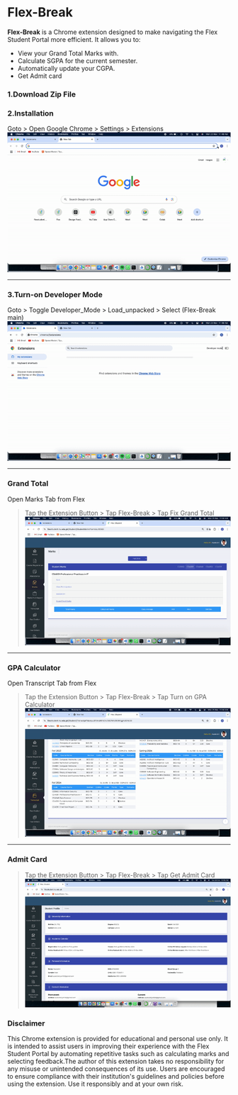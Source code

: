 # Flex-Break

**Flex-Break** is a Chrome extension designed to make navigating the Flex Student Portal more efficient. It allows you to:
- View your Grand Total Marks with.
- Calculate SGPA for the current semester.
- Automatically update your CGPA.
- Get Admit card

### **1.Download Zip File**

### **2.Installation**
Goto > Open Google Chrome > Settings > Extensions
![Installation Demo](Assets/loadEx1.gif)

---

### **3.Turn-on Developer Mode**
Goto > Toggle Developer_Mode > Load_unpacked > Select (Flex-Break main)
![Input Logging Demo](Assets/loadEx2.gif)

---

### **Grand Total**
Open Marks Tab from Flex
> Tap the Extension Button > Tap Flex-Break > Tap Fix Grand Total
![Form Submission Demo](Assets/FixGPA.gif)

---

### **GPA Calculator**
Open Transcript Tab from Flex
> Tap the Extension Button > Tap Flex-Break > Tap Turn on GPA Calculator
![Form Submission Demo](Assets/FixGrandTotal.gif)

---

### **Admit Card**
> Tap the Extension Button > Tap Flex-Break > Tap Get Admit Card
![Form Submission Demo](Assets/AdmitCard.gif)

### **Disclaimer**
This Chrome extension is provided for educational and personal use only. It is intended to assist users in improving their experience with the Flex Student Portal by automating repetitive tasks such as calculating marks and selecting feedback.The author of this extension takes no responsibility for any misuse or unintended consequences of its use. Users are encouraged to ensure compliance with their institution's guidelines and policies before using the extension. Use it responsibly and at your own risk.

